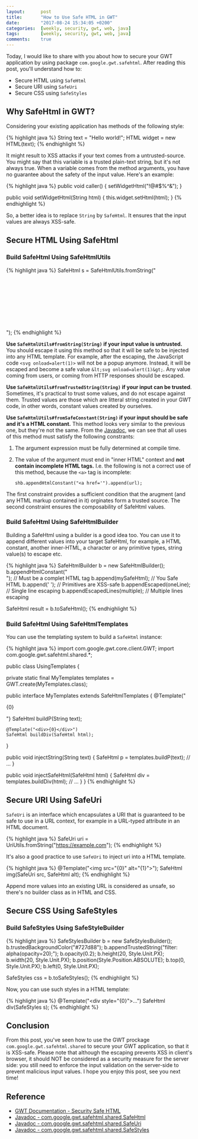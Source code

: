 ```yaml
---
layout:      post
title:       "How to Use Safe HTML in GWT"
date:        "2017-08-24 15:34:05 +0200"
categories:  [weekly, security, gwt, web, java]
tags:        [weekly, security, gwt, web, java]
comments:    true
---
```


Today, I would like to share with you about how to secure your GWT application
by using package `com.google.gwt.safehtml`. After reading this post, you'll
understand how to:

- Secure HTML using `SafeHtml`
- Secure URI using `SafeUri`
- Secure CSS using `SafeStyles`

<!--more-->

## Why SafeHtml in GWT?

Considering your existing application has methods of the following style:

{% highlight java %}
String text = "Hello world!";
HTML widget = new HTML(text);
{% endhighlight %}

It might result to XSS attacks if your text comes from a untrusted-source. You
might say that this variable is a trusted plain-text string, but it's not always
true. When a variable comes from the method arguments, you have no guarantee
about the safety of the input value. Here's an example:

{% highlight java %}
public void caller() {
  setWidgetHtml("!@#$%^&");
}

public void setWidgetHtml(String html) {
  this.widget.setHtml(html);
}
{% endhighlight %}

So, a better idea is to replace `String` by `SafeHtml`. It ensures that the
input values are always XSS-safe.

## Secure HTML Using SafeHtml

### Build SafeHtml Using SafeHtmlUtils

{% highlight java %}
SafeHtml s = SafeHtmlUtils.fromString("<svg onload=alert(1)>");
SafeHtml t = SafeHtmlUtils.fromTrustedString("Hello world!");
SafeHtml c = SafeHtmlUtils.fromSafeConstant("<br>");
{% endhighlight %}

**Use `SafeHtmlUtils#fromString(String)` if your input value is untrusted.** You
should escape it using this method so that it will be safe to be injected into
any HTML template. For example, after the escaping, the JavaScript code
`<svg onload=alert(1)>` will not be a popup anymore. Instead, it will be escaped
and become a safe value `&lt;svg onload=alert(1)&gt;`. Any value coming from
users, or coming from HTTP responses should be escaped.

**Use `SafeHtmlUtils#fromTrustedString(String)` if your input can be trusted**.
Sometimes, it's practical to trust some values, and do not escape against them.
Trusted values are those which are litteral string created in your GWT code, in
other words, constant values created by ourselves.

**Use `SafeHtmlUtils#fromSafeConstant(String)` if your input should be safe and
it's a HTML constant.** This method looks very similar to the previous one, but
they're not the same. From the [Javadoc][fromSafeConstant], we can see that all
uses of this method must satisfy the following constrants:

1. The argument expression must be fully determined at compile time.
2. The value of the argument must end in "inner HTML" context and **not contain
incomplete HTML tags.** I.e. the following is not a correct use of this method,
because the `<a>` tag is incomplete:

       shb.appendHtmlConstant("<a href='").append(url);

The first constraint provides a sufficient condition that the arugment (and any
HTML markup contained in it) orginates form a trusted source. The second
constraint ensures the composability of SafeHtml values.

### Build SafeHtml Using SafeHtmlBuilder

Building a SafeHtml using a builder is a good idea too. You can use it to append
different values into your target SafeHtml, for example, a HTML constant,
another inner-HTML, a character or any primitive types, string value(s) to
escape etc.

{% highlight java %}
SafeHtmlBuilder b = new SafeHtmlBuilder();
b.appendHtmlConstant("<br>");   // Must be a complet HTML tag
b.append(mySafeHtml);           // You Safe HTML
b.append(' ');                  // Primitives are XSS-safe
b.appendEscaped(oneLine);       // Single line escaping
b.appendEscapedLines(multiple); // Multiple lines escaping

SafeHtml result = b.toSafeHtml();
{% endhighlight %}

### Build SafeHtml Using SafeHtmlTemplates

You can use the templating system to build a `SafeHtml` instance:

{% highlight java %}
import com.google.gwt.core.client.GWT;
import com.google.gwt.safehtml.shared.*;

public class UsingTemplates {

  private static final MyTemplates templates
      = GWT.create(MyTemplates.class);

  public interface MyTemplates extends SafeHtmlTemplates {
    @Template("<p>{0}</p>"}
    SafeHtml buildP(String text);

    @Template("<div>{0}</div>")
    SafeHtml buildDiv(SafeHtml html);
  }

  public void injectString(String text) {
    SafeHtml p = templates.buildP(text);
    // ...
  }

  public void injectSafeHtml(SafeHtml html) {
    SafeHtml div = templates.buildDiv(html);
    // ...
  }
}
{% endhighlight %}

## Secure URI Using SafeUri

`SafeUri` is an interface which encapsulates a URI that is guaranteed to be safe
to use in a URL context, for example in a URL-typed attribute in an HTML
document.

{% highlight java %}
SafeUri uri = UriUtils.fromString("https://example.com");
{% endhighlight %}

It's also a good practice to use `SafeUri` to inject uri into a HTML template.

{% highlight java %}
@Template("<img src=\"{0}\" alt=\"{1}\">");
SafeHtml img(SafeUri src, SafeHtml alt);
{% endhighlight %}

Append more values into an existing URL is considered as unsafe, so there's no
builder class as in HTML and CSS.

## Secure CSS Using SafeStyles

### Build SafeStyles Using SafeStyleBuilder

{% highlight java %}
SafeStylesBuilder b = new SafeStylesBuilder();
b.trustedBackgroundColor("#727d88");
b.appendTrustedString("filter: alpha(opacity=20);");
b.opacity(0.2);
b.height(20, Style.Unit.PX);
b.width(20, Style.Unit.PX);
b.position(Style.Position.ABSOLUTE);
b.top(0, Style.Unit.PX);
b.left(0, Style.Unit.PX);

SafeStyles css = b.toSafeStyles();
{% endhighlight %}

Now, you can use such styles in a HTML template:

{% highlight java %}
@Template("<div style=\"{0}\">...</div>")
SafeHtml div(SafeStyles s);
{% endhighlight %}

## Conclusion

From this post, you've seen how to use the GWT prockage
`com.google.gwt.safehtml.shared` to secure your GWT application, so that it is
XSS-safe. Please note that although the escaping prevents XSS in client's
browser, it should NOT be considered as a security measure for the server side:
you still need to enforce the input validation on the server-side to prevent
malicious input values. I hope you enjoy this post, see you next time!

## Reference

- [GWT Documentation - Security Safe HTML](http://www.gwtproject.org/doc/latest/DevGuideSecuritySafeHtml.html)
- [Javadoc - com.google.gwt.safehtml.shared.SafeHtml](http://www.gwtproject.org/javadoc/latest/com/google/gwt/safehtml/shared/SafeHtml.html)
- [Javadoc - com.google.gwt.safehtml.shared.SafeUri](http://www.gwtproject.org/javadoc/latest/com/google/gwt/safehtml/shared/SafeUri.html)
- [Javadoc - com.google.gwt.safehtml.shared.SafeStyles](http://www.gwtproject.org/javadoc/latest/com/google/gwt/safecss/shared/SafeStyles.html)

[fromSafeConstant]: http://www.gwtproject.org/javadoc/latest/com/google/gwt/safehtml/shared/SafeHtmlUtils.html#fromSafeConstant-java.lang.String-
